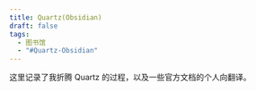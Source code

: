 ```yaml
---
title: Quartz(Obsidian)
draft: false
tags:
  - 图书馆
  - "#Quartz-Obsidian"
---
```

这里记录了我折腾 Quartz 的过程，以及一些官方文档的个人向翻译。